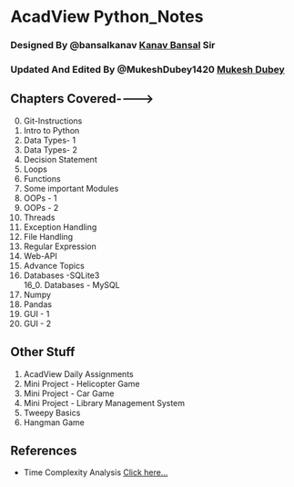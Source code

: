 # AcadView Python_Notes

### Designed By @bansalkanav [Kanav Bansal](https://github.com/bansalkanav) Sir

### Updated And Edited By @MukeshDubey1420 [Mukesh Dubey](https://github.com/MukeshDubey1420)

## Chapters Covered---->

  0. Git-Instructions<br>
  1. Intro to Python<br>
  2. Data Types- 1<br>
  3. Data Types- 2<br>
  4. Decision Statement<br>
  5. Loops<br>
  6. Functions<br>
  7. Some important Modules<br>
  8. OOPs - 1<br>
  9. OOPs - 2<br>
  10. Threads<br>
  11. Exception Handling<br>
  12. File Handling<br>
  13. Regular Expression<br>
  14. Web-API<br>
  15. Advance Topics<br>
  16. Databases -SQLite3<br>
  16_0. Databases - MySQL<br>
  17. Numpy<br>
  18. Pandas<br>
  19. GUI - 1<br>
  20. GUI - 2<br>

## Other Stuff
  1. AcadView Daily Assignments<br>
  2. Mini Project - Helicopter Game<br>
  3. Mini Project - Car Game<br>
  4. Mini Project - Library Management System<br>
  5. Tweepy Basics<br>
  6. Hangman Game<br>

## References

* Time Complexity Analysis [Click here...](https://www.youtube.com/playlist?list=PL2_aWCzGMAwI9HK8YPVBjElbLbI3ufctn)
